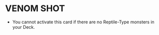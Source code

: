 
# VENOM SHOT

*   You cannot activate this card if there are no Reptile-Type monsters in your Deck.

  